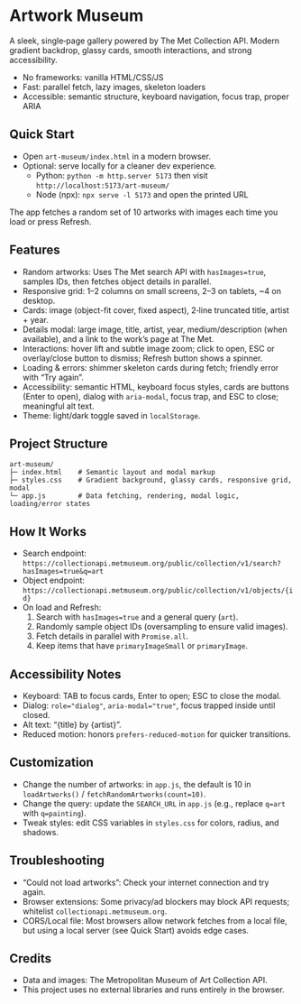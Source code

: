 # Artwork Museum

A sleek, single‑page gallery powered by The Met Collection API. Modern gradient backdrop, glassy cards, smooth interactions, and strong accessibility.

- No frameworks: vanilla HTML/CSS/JS
- Fast: parallel fetch, lazy images, skeleton loaders
- Accessible: semantic structure, keyboard navigation, focus trap, proper ARIA

## Quick Start

- Open `art-museum/index.html` in a modern browser.
- Optional: serve locally for a cleaner dev experience.
  - Python: `python -m http.server 5173` then visit `http://localhost:5173/art-museum/`
  - Node (npx): `npx serve -l 5173` and open the printed URL

The app fetches a random set of 10 artworks with images each time you load or press Refresh.

## Features

- Random artworks: Uses The Met search API with `hasImages=true`, samples IDs, then fetches object details in parallel.
- Responsive grid: 1–2 columns on small screens, 2–3 on tablets, ~4 on desktop.
- Cards: image (object-fit cover, fixed aspect), 2‑line truncated title, artist + year.
- Details modal: large image, title, artist, year, medium/description (when available), and a link to the work’s page at The Met.
- Interactions: hover lift and subtle image zoom; click to open, ESC or overlay/close button to dismiss; Refresh button shows a spinner.
- Loading & errors: shimmer skeleton cards during fetch; friendly error with “Try again”.
- Accessibility: semantic HTML, keyboard focus styles, cards are buttons (Enter to open), dialog with `aria-modal`, focus trap, and ESC to close; meaningful alt text.
- Theme: light/dark toggle saved in `localStorage`.

## Project Structure

```
art-museum/
├─ index.html    # Semantic layout and modal markup
├─ styles.css    # Gradient background, glassy cards, responsive grid, modal
└─ app.js        # Data fetching, rendering, modal logic, loading/error states
```

## How It Works

- Search endpoint: `https://collectionapi.metmuseum.org/public/collection/v1/search?hasImages=true&q=art`
- Object endpoint: `https://collectionapi.metmuseum.org/public/collection/v1/objects/{id}`
- On load and Refresh:
  1) Search with `hasImages=true` and a general query (`art`).
  2) Randomly sample object IDs (oversampling to ensure valid images).
  3) Fetch details in parallel with `Promise.all`.
  4) Keep items that have `primaryImageSmall` or `primaryImage`.

## Accessibility Notes

- Keyboard: TAB to focus cards, Enter to open; ESC to close the modal.
- Dialog: `role="dialog"`, `aria-modal="true"`, focus trapped inside until closed.
- Alt text: “{title} by {artist}”.
- Reduced motion: honors `prefers-reduced-motion` for quicker transitions.

## Customization

- Change the number of artworks: in `app.js`, the default is 10 in `loadArtworks()` / `fetchRandomArtworks(count=10)`.
- Change the query: update the `SEARCH_URL` in `app.js` (e.g., replace `q=art` with `q=painting`).
- Tweak styles: edit CSS variables in `styles.css` for colors, radius, and shadows.

## Troubleshooting

- “Could not load artworks”: Check your internet connection and try again.
- Browser extensions: Some privacy/ad blockers may block API requests; whitelist `collectionapi.metmuseum.org`.
- CORS/Local file: Most browsers allow network fetches from a local file, but using a local server (see Quick Start) avoids edge cases.

## Credits

- Data and images: The Metropolitan Museum of Art Collection API.
- This project uses no external libraries and runs entirely in the browser.

